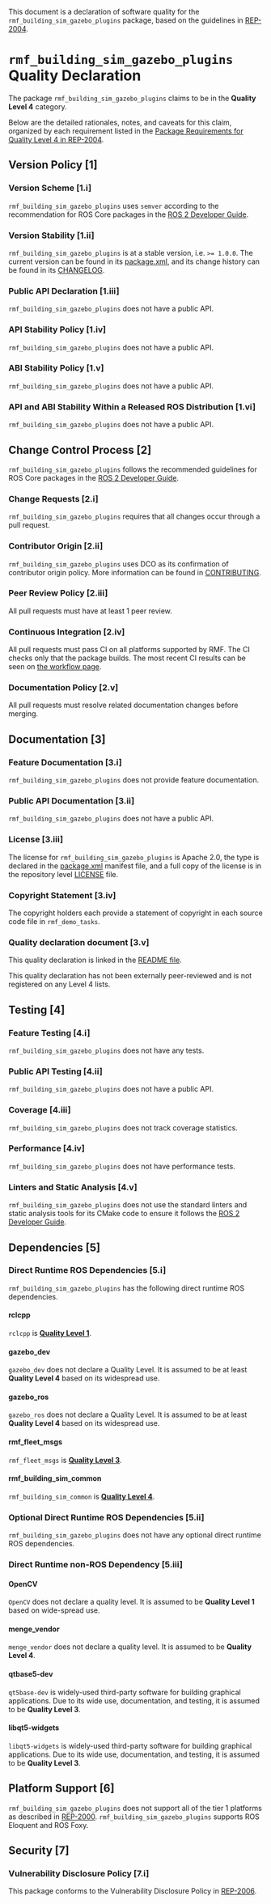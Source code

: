 This document is a declaration of software quality for the `rmf_building_sim_gazebo_plugins` package, based on the guidelines in [REP-2004](https://www.ros.org/reps/rep-2004.html).

# `rmf_building_sim_gazebo_plugins` Quality Declaration

The package `rmf_building_sim_gazebo_plugins` claims to be in the **Quality Level 4** category.

Below are the detailed rationales, notes, and caveats for this claim, organized by each requirement listed in the [Package Requirements for Quality Level 4 in REP-2004](https://www.ros.org/reps/rep-2004.html).

## Version Policy [1]

### Version Scheme [1.i]

`rmf_building_sim_gazebo_plugins` uses `semver` according to the recommendation for ROS Core packages in the [ROS 2 Developer Guide](https://index.ros.org/doc/ros2/Contributing/Developer-Guide/#versioning).

### Version Stability [1.ii]

`rmf_building_sim_gazebo_plugins` is at a stable version, i.e. `>= 1.0.0`.
The current version can be found in its [package.xml](package.xml), and its change history can be found in its [CHANGELOG](CHANGELOG.rst).

### Public API Declaration [1.iii]

`rmf_building_sim_gazebo_plugins` does not have a public API.

### API Stability Policy [1.iv]

`rmf_building_sim_gazebo_plugins` does not have a public API.

### ABI Stability Policy [1.v]

`rmf_building_sim_gazebo_plugins` does not have a public API.

### API and ABI Stability Within a Released ROS Distribution [1.vi]

`rmf_building_sim_gazebo_plugins` does not have a public API.

## Change Control Process [2]

`rmf_building_sim_gazebo_plugins` follows the recommended guidelines for ROS Core packages in the [ROS 2 Developer Guide](https://index.ros.org/doc/ros2/Contributing/Developer-Guide/#package-requirements).

### Change Requests [2.i]

`rmf_building_sim_gazebo_plugins` requires that all changes occur through a pull request.

### Contributor Origin [2.ii]

`rmf_building_sim_gazebo_plugins` uses DCO as its confirmation of contributor origin policy.
More information can be found in [CONTRIBUTING](../CONTRIBUTING.md).

### Peer Review Policy [2.iii]

All pull requests must have at least 1 peer review.

### Continuous Integration [2.iv]

All pull requests must pass CI on all platforms supported by RMF.
The CI checks only that the package builds.
The most recent CI results can be seen on [the workflow page](https://github.com/osrf/traffic_editor/actions).

### Documentation Policy [2.v]

All pull requests must resolve related documentation changes before merging.

## Documentation [3]

### Feature Documentation [3.i]

`rmf_building_sim_gazebo_plugins` does not provide feature documentation.

### Public API Documentation [3.ii]

`rmf_building_sim_gazebo_plugins` does not have a public API.

### License [3.iii]

The license for `rmf_building_sim_gazebo_plugins` is Apache 2.0, the type is declared in the [package.xml](package.xml) manifest file, and a full copy of the license is in the repository level [LICENSE](../LICENSE) file.

### Copyright Statement [3.iv]

The copyright holders each provide a statement of copyright in each source code file in `rmf_demo_tasks`.

### Quality declaration document [3.v]

This quality declaration is linked in the [README file](README.md).

This quality declaration has not been externally peer-reviewed and is not registered on any Level 4 lists.

## Testing [4]

### Feature Testing [4.i]

`rmf_building_sim_gazebo_plugins` does not have any tests.

### Public API Testing [4.ii]

`rmf_building_sim_gazebo_plugins` does not have a public API.

### Coverage [4.iii]

`rmf_building_sim_gazebo_plugins` does not track coverage statistics.

### Performance [4.iv]

`rmf_building_sim_gazebo_plugins` does not have performance tests.

### Linters and Static Analysis [4.v]

`rmf_building_sim_gazebo_plugins` does not use the standard linters and static analysis tools for its CMake code to ensure it follows the [ROS 2 Developer Guide](https://index.ros.org/doc/ros2/Contributing/Developer-Guide/#linters).

## Dependencies [5]

### Direct Runtime ROS Dependencies [5.i]

`rmf_building_sim_gazebo_plugins` has the following direct runtime ROS dependencies.

#### rclcpp

`rclcpp` is [**Quality Level 1**](https://github.com/ros2/rclcpp/blob/master/rclcpp/QUALITY_DECLARATION.md).

#### gazebo\_dev

`gazebo_dev` does not declare a Quality Level.
It is assumed to be at least **Quality Level 4** based on its widespread use.

#### gazebo\_ros

`gazebo_ros` does not declare a Quality Level.
It is assumed to be at least **Quality Level 4** based on its widespread use.

#### rmf\_fleet\_msgs

`rmf_fleet_msgs` is [**Quality Level 3**](https://github.com/open-rmf/rmf_internal_msgs/blob/main/rmf_fleet_msgs/QUALITY_DECLARATION.md).

#### rmf\_building\_sim\_common

`rmf_building_sim_common` is [**Quality Level 4**](../rmf_building_sim_common/QUALITY_DECLARATION.md).

### Optional Direct Runtime ROS Dependencies [5.ii]

`rmf_building_sim_gazebo_plugins` does not have any optional direct runtime ROS dependencies.

### Direct Runtime non-ROS Dependency [5.iii]

#### OpenCV

`OpenCV` does not declare a quality level.
It is assumed to be **Quality Level 1** based on wide-spread use.

#### menge\_vendor

`menge_vendor` does not declare a quality level.
It is assumed to be **Quality Level 4**.

#### qtbase5-dev

`qt5base-dev` is widely-used third-party software for building graphical applications.
Due to its wide use, documentation, and testing, it is assumed to be **Quality Level 3**.

#### libqt5-widgets

`libqt5-widgets` is widely-used third-party software for building graphical applications.
Due to its wide use, documentation, and testing, it is assumed to be **Quality Level 3**.

## Platform Support [6]

`rmf_building_sim_gazebo_plugins` does not support all of the tier 1 platforms as described in [REP-2000](https://www.ros.org/reps/rep-2000.html#support-tiers).
`rmf_building_sim_gazebo_plugins` supports ROS Eloquent and ROS Foxy.

## Security [7]

### Vulnerability Disclosure Policy [7.i]

This package conforms to the Vulnerability Disclosure Policy in [REP-2006](https://www.ros.org/reps/rep-2006.html).
